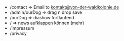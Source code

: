 - /contact => Email to kontakt@von-der-waldkolonie.de
- /admin/ourDog => drag n drop save
- /ourDog => diashow fortlaufend
- / => news aufklappen können (mehr)
- /impressum
- /privacy